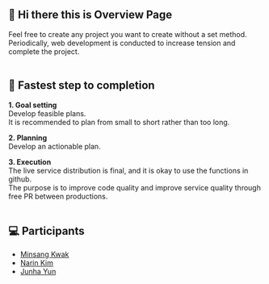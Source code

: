 ## 👋 Hi there this is Overview Page 

Feel free to create any project you want to create without a set method.<br/>
Periodically, web development is conducted to increase tension and complete the project.<br/><br/>

## 🧗 Fastest step to completion

**1. Goal setting**<br/>
Develop feasible plans.<br/>
It is recommended to plan from small to short rather than too long.<br/>

**2. Planning**<br/>
Develop an actionable plan.<br/>

**3. Execution**<br/>
The live service distribution is final, and it is okay to use the functions in github.<br/>
The purpose is to improve code quality and improve service quality through free PR between productions.<br/><br/>

## 💻 Participants
- [Minsang Kwak](mailto:kmsdevwork@gmail.com)<br/>
- [Narin Kim](mailto:metamong316k@gmail.com)<br/>
- [Junha Yun](mailto:ggulto2@gmail.com)
